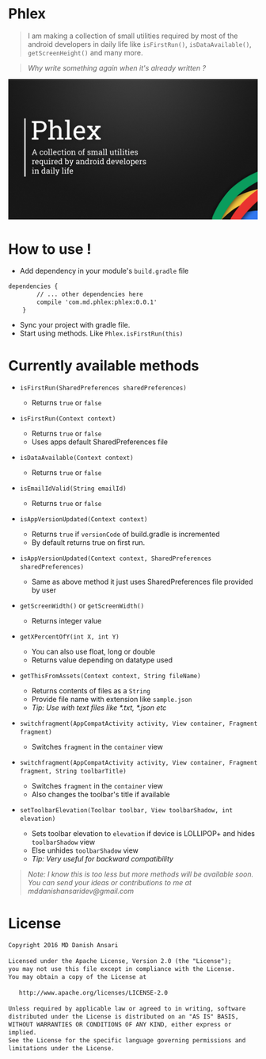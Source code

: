 # Phlex

> I am making a collection of small utilities required by most of the android developers in daily life like `isFirstRun()`, `isDataAvailable()`, `getScreenHeight()` and many more.

> _Why write something again when it's already written ?_

![Phlex Banner](banner.jpg)

# How to use !

- Add dependency in your module's `build.gradle` file
```
dependencies {
		// ... other dependencies here
	    compile 'com.md.phlex:phlex:0.0.1'
	}
```

- Sync your project with gradle file.
- Start using methods. Like `Phlex.isFirstRun(this)`

# Currently available methods

-	`isFirstRun(SharedPreferences sharedPreferences)`
	*	Returns `true` or `false`
	
-	`isFirstRun(Context context)`
	*	Returns `true` or `false`
	*	Uses apps default SharedPreferences file
	
-	`isDataAvailable(Context context)`
	*	Returns `true` or `false`
	
-	`isEmailIdValid(String emailId)`	
	*	Returns `true` or `false`

-	`isAppVersionUpdated(Context context)`
	* Returns `true` if `versionCode` of build.gradle is incremented
	* By default returns true on first run.
	
-	`isAppVersionUpdated(Context context, SharedPreferences sharedPreferences)`
	*	Same as above method it just uses SharedPreferences file provided by user
	
-	`getScreenWidth()` or `getScreenWidth()`
	*	Returns integer value
	
-	`getXPercentOfY(int X, int Y)`
	*	You can also use float, long or double
	* 	Returns value depending on datatype used
	
-	`getThisFromAssets(Context context, String fileName)`
	*	Returns contents of files as a `String`
	*	Provide file name with extension like `sample.json`
	*	_Tip: Use with text files like *.txt, *.json etc_
	
-	`switchfragment(AppCompatActivity activity, View container, Fragment fragment)`
	*	Switches `fragment` in the `container` view
	
-	`switchfragment(AppCompatActivity activity, View container, Fragment fragment, String toolbarTitle)`
	*	Switches `fragment` in the `container` view
	*	Also changes the toolbar's title if available

-	`setToolbarElevation(Toolbar toolbar, View toolbarShadow, int elevation)`
	*	Sets toolbar elevation to `elevation` if device is LOLLIPOP+ and hides `toolbarShadow` view
	*	Else unhides `toolbarShadow` view
	*	_Tip: Very useful for backward compatibility_
	
	
> _Note: I know this is too less but more methods will be available soon. You can send your ideas or contributions to me at mddanishansaridev@gmail.com_

# License

    Copyright 2016 MD Danish Ansari

    Licensed under the Apache License, Version 2.0 (the "License");
    you may not use this file except in compliance with the License.
    You may obtain a copy of the License at

       http://www.apache.org/licenses/LICENSE-2.0

    Unless required by applicable law or agreed to in writing, software
    distributed under the License is distributed on an "AS IS" BASIS,
    WITHOUT WARRANTIES OR CONDITIONS OF ANY KIND, either express or implied.
    See the License for the specific language governing permissions and
    limitations under the License.
